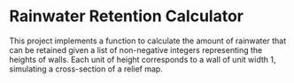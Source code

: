 # Rainwater Retention Calculator

This project implements a function to calculate the amount of rainwater that can be retained given a list of non-negative integers representing the heights of walls. Each unit of height corresponds to a wall of unit width 1, simulating a cross-section of a relief map.